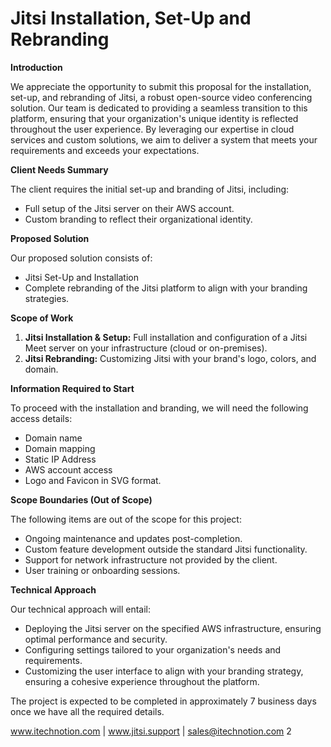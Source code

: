 # Jitsi Installation, Set-Up and Rebranding

**Introduction**

We appreciate the opportunity to submit this proposal for the installation, set-up, and rebranding of Jitsi, a robust open-source video conferencing solution. Our team is dedicated to providing a seamless transition to this platform, ensuring that your organization's unique identity is reflected throughout the user experience. By leveraging our expertise in cloud services and custom solutions, we aim to deliver a system that meets your requirements and exceeds your expectations.

**Client Needs Summary**

The client requires the initial set-up and branding of Jitsi, including:

* Full setup of the Jitsi server on their AWS account.
* Custom branding to reflect their organizational identity.

**Proposed Solution**

Our proposed solution consists of:

* Jitsi Set-Up and Installation
* Complete rebranding of the Jitsi platform to align with your branding strategies.

**Scope of Work**

1.  **Jitsi Installation & Setup:** Full installation and configuration of a Jitsi Meet server on your infrastructure (cloud or on-premises).
2.  **Jitsi Rebranding:** Customizing Jitsi with your brand's logo, colors, and domain.

**Information Required to Start**

To proceed with the installation and branding, we will need the following access details:

* Domain name
* Domain mapping
* Static IP Address
* AWS account access
* Logo and Favicon in SVG format.

**Scope Boundaries (Out of Scope)**

The following items are out of the scope for this project:

* Ongoing maintenance and updates post-completion.
* Custom feature development outside the standard Jitsi functionality.
* Support for network infrastructure not provided by the client.
* User training or onboarding sessions.

**Technical Approach**

Our technical approach will entail:

* Deploying the Jitsi server on the specified AWS infrastructure, ensuring optimal performance and security.
* Configuring settings tailored to your organization's needs and requirements.
* Customizing the user interface to align with your branding strategy, ensuring a cohesive experience throughout the platform.

The project is expected to be completed in approximately 7 business days once we have all the required details.

www.itechnotion.com | www.jitsi.support | sales@itechnotion.com 2
